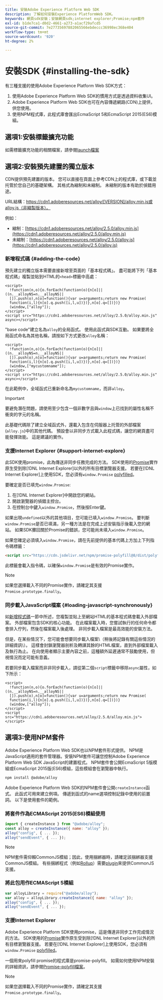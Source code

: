 ```yaml
---
title: 安裝Adobe Experience Platform Web SDK
description: 了解如何安裝Experience PlatformWeb SDK。
keywords: 網頁sdk安裝；安裝網頁sdk;internet explorer;Promise;npm套件
exl-id: b1de7ca1-d0d2-4661-a273-a1acf29afcd5
source-git-commit: 7e27735697882065566ebdeccc36998ec368e404
workflow-type: tm+mt
source-wordcount: '920'
ht-degree: 2%

---
```


# 安裝SDK {#installing-the-sdk}

有三種支援的使用Adobe Experience Platform Web SDK方式：

1. 使用Adobe Experience Platform Web SDK的慣用方式是透過資料收集UI。
1. Adobe Experience Platform Web SDK也可在內容傳遞網路(CDN)上提供，供您使用。
1. 使用NPM程式庫，此程式庫會匯出EcmaScript 5和EcmaScript 2015(ES6)模組。

## 選項1:安裝標籤擴充功能

如需標籤擴充功能的相關檔案，請參閱[launch檔案](../../tags/extensions/web/sdk/overview.md)

## 選項2:安裝預先建置的獨立版本

CDN提供預先建置的版本。 您可以直接在頁面上參考CDN上的程式庫，或下載並托管於您自己的基礎架構。 其格式為縮制和未縮制。 未縮制的版本有助於偵錯用途。

URL結構：https://cdn1.adoberesources.net/alloy/[VERSION]/alloy.min.js或alloy.js（非縮製版本）。

例如：


* 縮制：[https://cdn1.adoberesources.net/alloy/2.5.0/alloy.min.js](https://cdn1.adoberesources.net/alloy/2.5.0/alloy.min.js)
* 未縮制：[https://cdn1.adoberesources.net/alloy/2.5.0/alloy.js](https://cdn1.adoberesources.net/alloy/2.5.0/alloy.js)


### 新增程式碼 {#adding-the-code}

預先建立的獨立版本需要直接新增至頁面的「基本程式碼」。 盡可能將下列「基本程式碼」複製並貼到HTML的`<head>`標籤中高處：

```markup
<script>
  !function(n,o){o.forEach(function(o){n[o]||((n.__alloyNS=n.__alloyNS||
  []).push(o),n[o]=function(){var u=arguments;return new Promise(
  function(i,l){n[o].q.push([i,l,u])})},n[o].q=[])})}
  (window,["alloy"]);
</script>
<script src="https://cdn1.adoberesources.net/alloy/2.5.0/alloy.min.js" async></script>
```

&quot;base code&quot;建立名為`alloy`的全局函式。 使用此函式與SDK互動。 如果要將全局函式命名為其他名稱，請按如下方式更改`alloy`名稱：

```markup
<script>
  !function(n,o){o.forEach(function(o){n[o]||((n.__alloyNS=n.__alloyNS||
  []).push(o),n[o]=function(){var u=arguments;return new Promise(
  function(i,l){n[o].q.push([i,l,u])})},n[o].q=[])})}
  (window,["mycustomname"]);
</script>
<script src="https://cdn1.adoberesources.net/alloy/2.5.0/alloy.min.js" async></script>
```

在此範例中，全域函式已重新命名為`mycustomname`，而非`alloy`。

>[!IMPORTANT]
>
>要避免潛在問題，請使用至少包含一個非數字且與`window`上已找到的屬性名稱不衝突的字元的名稱。

此基礎代碼除了建立全域函式外，還載入包含在伺服器上托管的外部檔案\(`alloy.js`\)中的其他代碼。 預設會以非同步方式載入此程式碼，讓您的網頁盡可能發揮效能。 這是建議的實作。

### 支援Internet Explorer {#support-internet-explore}

此SDK使用promise，此為傳送非同步任務完成的方法。 SDK使用的[Promise](https://developer.mozilla.org/zh-TW/docs/Web/JavaScript/Reference/Global_Objects/Promise)實作原生受到除[!DNL Internet Explorer]以外的所有目標瀏覽器支援。 若要在[!DNL Internet Explorer]上使用SDK，您必須有`window.Promise` [polyfilled](https://remysharp.com/2010/10/08/what-is-a-polyfill)。

要確定是否已填充`window.Promise`:

1. 在[!DNL Internet Explorer]中開啟您的網站。
1. 開啟瀏覽器的偵錯主控台。
1. 在控制台中鍵入`window.Promise`，然後按Enter鍵。

如果出現`undefined`以外的其他項目，您可能已填入`window.Promise`。 要判斷`window.Promise`是否已填滿，另一種方法是在完成上述安裝指示後載入您的網站。 如果SDK擲回關於Promise的錯誤，您可能尚未填入`window.Promise`。

如果您確定必須填入`window.Promise`，請在先前提供的基本代碼上方加上下列指令碼標籤：

```html
<script src="https://cdn.jsdelivr.net/npm/promise-polyfill@8/dist/polyfill.min.js"></script>
```

此標籤會載入指令碼，以確保`window.Promise`是有效的Promise實作。

>[!NOTE]
>
>如果您選擇載入不同的Promise實作，請確定其支援`Promise.prototype.finally`。

### 同步載入JavaScript檔案 {#loading-javascript-synchronously}

如[新增程式碼](#adding-the-code)一節中所述，您複製並貼上至網站HTML的基本程式碼會載入外部檔案。 外部檔案包含SDK的核心功能。 在此檔案載入時，您嘗試執行的任何命令都會排入佇列，然後在檔案載入後處理。 非同步載入檔案是最高效能的安裝方法。

但是，在某些情況下，您可能會想要同步載入檔案\（稍後將記錄有關這些情況的詳細資訊\）。 這樣會封鎖瀏覽器剖析及轉譯其餘的HTML檔案，直到外部檔案載入及執行為止。 在向使用者顯示主要內容之前，這種額外延遲通常不鼓勵使用，但視情況而定可能有意義。

若要同步載入檔案而非非同步載入，請從第二個`script`標籤中移除`async`屬性，如下所示：

```markup
<script>
  !function(n,o){o.forEach(function(o){n[o]||((n.__alloyNS=n.__alloyNS||
  []).push(o),n[o]=function(){var u=arguments;return new Promise(
  function(i,l){n[o].q.push([i,l,u])})},n[o].q=[])})}
  (window,["alloy"]);
</script>
<script src="https://cdn1.adoberesources.net/alloy/2.5.0/alloy.min.js"></script>
```

## 選項3:使用NPM套件

Adobe Experience Platform Web SDK也以NPM套件形式提供。 [](https://www.npmjs.com) NPM是JavaScript適用的套件管理器。安裝NPM套件可讓您控制Adobe Experience Platform Web SDK JavaScript的建置程式。 NPM套件會公開EcmaScript 5版模組或EcmaScript 2015版(ES6)模組，這些模組會在瀏覽器中執行。

```bash
npm install @adobe/alloy
```

Adobe Experience Platform Web SDK的NPM套件會公開`createInstance`函式。 此函式可用來建立例項。 傳遞到函式的name選項控制記錄中使用的前置詞。 以下是使用套件的範例。

### 將套件作為ECMAScript 2015(ES6)模組使用

```javascript
import { createInstance } from "@adobe/alloy";
const alloy = createInstance({ name: "alloy" });
alloy("config", { ... });
alloy("sendEvent", { ... });
```

>[!NOTE]
>
>NPM套件需仰賴CommonJS模組；因此，使用捆綁器時，請確定該捆綁器支援CommonJS模組。 有些捆綁程式（例如[Rollup](https://rollupjs.org)）需要[plugin](https://www.npmjs.com/package/@rollup/plugin-commonjs)來提供CommonJS支援。

### 將此包用作ECMAScript 5模組

```javascript
var alloyLibrary = require("@adobe/alloy");
var alloy = alloyLibrary.createInstance({ name: "alloy" });
alloy("config", { ... });
alloy("sendEvent", { ... });
```

### 支援Internet Explorer

Adobe Experience Platform SDK使用promise，這是傳達非同步工作完成情況的方法。 SDK使用的[Promise](https://developer.mozilla.org/en-US/docs/Web/JavaScript/Reference/Global_Objects/Promise)實作原生受到除[!DNL Internet Explorer]以外的所有目標瀏覽器支援。 若要在[!DNL Internet Explorer]上使用SDK，您必須有`window.Promise` [polyfilled](https://remysharp.com/2010/10/08/what-is-a-polyfill)。

一個用來polyfill promise的程式庫是promise-polyfill。 如需如何使用NPM安裝的詳細資訊，請參閱[Promise-polyfill檔案](https://www.npmjs.com/package/promise-polyfill)。

>[!NOTE]
>
>如果您選擇載入不同的Promise實作，請確定其支援`Promise.prototype.finally`。
